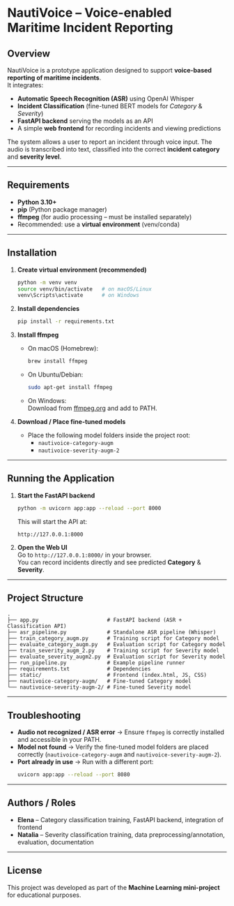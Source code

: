# NautiVoice – Voice-enabled Maritime Incident Reporting

## Overview
NautiVoice is a prototype application designed to support **voice-based reporting of maritime incidents**.  
It integrates:
- **Automatic Speech Recognition (ASR)** using OpenAI Whisper  
- **Incident Classification** (fine-tuned BERT models for *Category* & *Severity*)  
- **FastAPI backend** serving the models as an API  
- A simple **web frontend** for recording incidents and viewing predictions  

The system allows a user to report an incident through voice input. The audio is transcribed into text, classified into the correct **incident category** and **severity level**.

---

## Requirements
- **Python 3.10+**
- **pip** (Python package manager)
- **ffmpeg** (for audio processing – must be installed separately)
- Recommended: use a **virtual environment** (venv/conda)

---

## Installation

1. **Create virtual environment (recommended)**
   ```bash
   python -m venv venv
   source venv/bin/activate   # on macOS/Linux
   venv\Scripts\activate      # on Windows
   ```

2. **Install dependencies**
   ```bash
   pip install -r requirements.txt
   ```

3. **Install ffmpeg**
   - On macOS (Homebrew):
     ```bash
     brew install ffmpeg
     ```
   - On Ubuntu/Debian:
     ```bash
     sudo apt-get install ffmpeg
     ```
   - On Windows:  
     Download from [ffmpeg.org](https://ffmpeg.org/download.html) and add to PATH.

4. **Download / Place fine-tuned models**
   - Place the following model folders inside the project root:
     - `nautivoice-category-augm`
     - `nautivoice-severity-augm-2`

---

## Running the Application

1. **Start the FastAPI backend**
   ```bash
   python -m uvicorn app:app --reload --port 8000
   ```
   This will start the API at:
   ```
   http://127.0.0.1:8000
   ```

2. **Open the Web UI**  
   Go to `http://127.0.0.1:8000/` in your browser.  
   You can record incidents directly and see predicted **Category** & **Severity**.

---

## Project Structure
```
.
├── app.py                      # FastAPI backend (ASR + Classification API)
├── asr_pipeline.py             # Standalone ASR pipeline (Whisper)
├── train_category_augm.py      # Training script for Category model
├── evaluate_category_augm.py   # Evaluation script for Category model
├── train_severity_augm_2.py    # Training script for Severity model
├── evaluate_severity_augm2.py  # Evaluation script for Severity model
├── run_pipeline.py             # Example pipeline runner
├── requirements.txt            # Dependencies
├── static/                     # Frontend (index.html, JS, CSS)
├── nautivoice-category-augm/   # Fine-tuned Category model
└── nautivoice-severity-augm-2/ # Fine-tuned Severity model
```

---

## Troubleshooting
- **Audio not recognized / ASR error** → Ensure `ffmpeg` is correctly installed and accessible in your PATH.  
- **Model not found** → Verify the fine-tuned model folders are placed correctly (`nautivoice-category-augm` and `nautivoice-severity-augm-2`).  
- **Port already in use** → Run with a different port:
  ```bash
  uvicorn app:app --reload --port 8080
  ```

---

## Authors / Roles
- **Elena** – Category classification training, FastAPI backend, integration of frontend  
- **Natalia** – Severity classification training, data preprocessing/annotation, evaluation, documentation  

---

## License
This project was developed as part of the **Machine Learning mini-project** for educational purposes.
